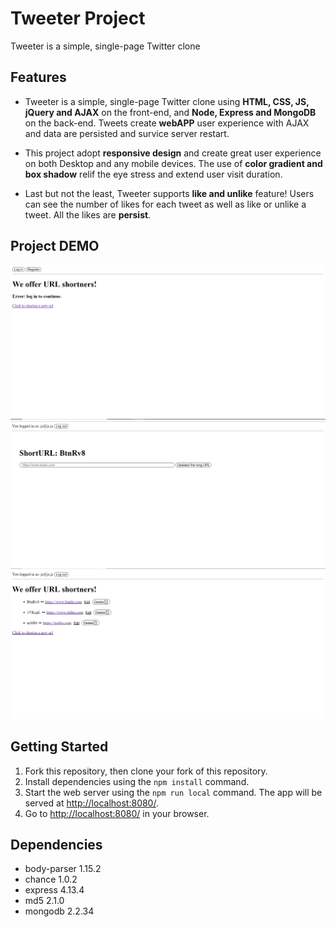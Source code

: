 # Tweeter Project

Tweeter is a simple, single-page Twitter clone

## Features

* Tweeter is a simple, single-page Twitter clone using **HTML, CSS, JS, jQuery and AJAX** on the front-end, and **Node, Express and MongoDB** on the back-end. Tweets create **webAPP** user experience with AJAX and data are persisted and survice server restart.

* This project adopt **responsive design** and create great user experience on both Desktop and any mobile devices. The use of **color gradient and box shadow** relif the eye stress and extend user visit duration.

* Last but not the least, Tweeter supports **like and unlike** feature! Users can see the number of likes for each tweet as well as like or unlike a tweet. All the likes are **persist**.

## Project DEMO
![example1](https://github.com/GrinJessie/TinyApp/blob/master/docs/example1.PNG)
![/urls/new](https://github.com/GrinJessie/TinyApp/blob/master/docs/example2.PNG)
![/urls](https://github.com/GrinJessie/TinyApp/blob/master/docs/example3.PNG)


## Getting Started

1. Fork this repository, then clone your fork of this repository.
2. Install dependencies using the `npm install` command.
3. Start the web server using the `npm run local` command. The app will be served at <http://localhost:8080/>.
4. Go to <http://localhost:8080/> in your browser.

## Dependencies

- body-parser 1.15.2
- chance 1.0.2
- express 4.13.4
- md5 2.1.0
- mongodb 2.2.34